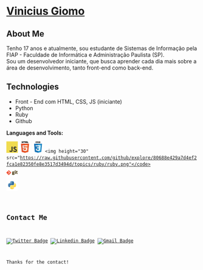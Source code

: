 # <a href="https://www.linkedin.com/in/vinicius-cremon-giomo-87788b204//">Vinicius Giomo</a>

## About Me
Tenho 17 anos e atualmente, sou estudante de Sistemas de Informação pela FIAP - Faculdade de Informática e Administração Paulista (SP). 
<br>
Sou um desenvolvedor iniciante, que busca aprender cada dia mais sobre a área de desenvolvimento, tanto front-end como back-end.

## Technologies
- Front - End com HTML, CSS, JS (iniciante)
- Python 
- Ruby
- Github

**Languages and Tools:**  

<code><img height="30" src="https://raw.githubusercontent.com/github/explore/80688e429a7d4ef2fca1e82350fe8e3517d3494d/topics/javascript/javascript.png"></code>
<code><img height="30" src="https://raw.githubusercontent.com/github/explore/80688e429a7d4ef2fca1e82350fe8e3517d3494d/topics/html/html.png"></code>
<code><img height="30" src="https://raw.githubusercontent.com/github/explore/80688e429a7d4ef2fca1e82350fe8e3517d3494d/topics/css/css.png"></code>
<code><img height="30" src="https://raw.githubusercontent.com/github/explore/80688e429a7d4ef2fca1e82350fe8e3517d3494d/topics/ruby/ruby.png"</code>
<code><img height="30" src="https://raw.githubusercontent.com/github/explore/80688e429a7d4ef2fca1e82350fe8e3517d3494d/topics/git/git.png"></code>
<code><img height="30" src="https://raw.githubusercontent.com/github/explore/80688e429a7d4ef2fca1e82350fe8e3517d3494d/topics/python/python.png"></code>

##  Contact Me
[![Twitter Badge](https://img.shields.io/badge/-@giomo_vini-6633cc?style=flat-square&labelColor=6633cc&logo=twitter&logoColor=white&link=https://twitter.com/giomo_vini)](https://twitter.com/giomo_vini) 
[![Linkedin Badge](https://img.shields.io/badge/-Vinicius%20Giomo-6633cc?style=flat-square&logo=Linkedin&logoColor=white&link=https://www.linkedin.com/in/vinicius-cremon-giomo-87788b204//)](https://www.linkedin.com/in/vinicius-cremon-giomo-87788b204//) 
[![Gmail Badge](https://img.shields.io/badge/-vinicius.cgiomo@gmail.com-6633cc?style=flat-square&logo=Gmail&logoColor=white&link=mailto:vinicius.cgiomo@gmail.com)](mailto:vinicius.cgiomo@gmail.com)

Thanks for the contact!
